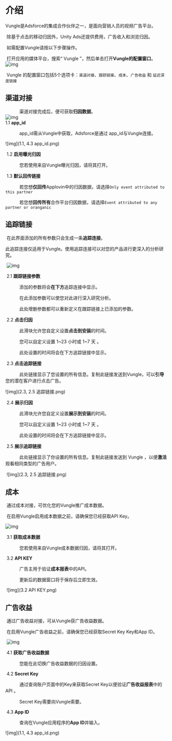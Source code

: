 # 介绍

​     Vungle是Adsforce的集成合作伙伴之一，是面向营销人员的视频广告平台。

​     除基于点击的移动归因外，Unity Ads还提供费用，广告收入和浏览归因。

​     如需配置Vungle请按以下步骤操作。

​     打开应用的媒体平台，搜索“ Vungle ”，然后单击打开**Vungle的配置窗口**。     ![img](Vungle1.png) 

​     Vungle 的配置窗口包括5个选项卡：`渠道对接`、`跟踪链接`、`成本`、`广告收益` 和 `延迟深度链接`      

##  **渠道对接**

        渠道对接完成后，便可获取**归因数据**。          
![img](Vungle2.png)      
​     1.1 **app_id**

        app_id需从Vungle中获取，Adsforce是通过 app_id与Vungle连接。  

![img](1.1, 4.3 app_id.png)

​     1.2 **启用曝光归因**

        您若使用来自Vungle曝光归因，请将其打开。

​     1.3 **默认回传链接**

        若您想**仅回传**Applovin中的归因数据，请选择`Only event attributed to this partner`

        若您想**回传所有**合作平台归因数据，请选择`Event attributed to any partner or oranganic`


## **追踪链接**

​     在此界面添加的所有参数只会生成一条**追踪连接**。

​     此追踪连接仅适用于Vungle。使用追踪连接可以对您的产品进行更深入的分析研究。

​     ![img](Vungle3.png) 

​     2.1 **跟踪链接参数**

        添加的参数将会**在下方**追踪连接中显示。

        在此添加参数可以使您对此进行深入研究分析。

        此处增删参数都可以重新定义在跟踪链接上已添加的参数。

​     2.2 **点击归因**

        此滑块允许您自定义设置**点击到安装**的时间。

        您可以自定义设置 1~23 小时或 1~7 天 。

        此处设置的时间将会在下方追踪链接中显示。

​     2.3 **点击追踪链接**

        此处链接显示了您设置的所有信息。复制此链接发送到Vungle，可以**引导**您的潜在客户进行点击广告。

![img](2.3, 2.5 追踪链接.png)

​      2.4 **展示归因**

        此滑块允许您自定义设置**展示到安装**的时间。

        您可以自定义设置 1~23 小时或 1~7 天 。

        此处设置的时间将会在下方追踪链接中显示。

​      2.5 **展示追踪链接**

        此处链接显示了你设置的所有信息。复制此链接发送到 Vungle ，以便**激活**观看相同类型的广告用户。

​                                                                      ![img](2.3, 2.5 追踪链接.png)  

## **成本**

​     通过成本对接，可优化您的Vungle推广成本数据。

​     在启用Vungle启用成本数据之前，请确保您已经获取API Key。 

![img](Vungle4.png) 

​     3.1 **获取成本数据**

        您若使用来自Vungle成本数据归因，请将其打开。

​     3.2 **API KEY**

        广告主用于验证**成本报表**中的API。 

        更新后的数据窗口将于保存后立即生效。

​     ![img](3.2 API KEY.png)  

## **广告收益**

​     通过广告收益对接，可从Vungle获广告收益数据。

​     在启用Vungle广告收益之前，请确保您已经获取Secret Key Key和App ID。

​     ![img](Vungle5.png) 

​     4.1 **获取广告收益数据**

        您能在此切换广告收益数据的归因设置。

​     4.2 **Secret Key**

        通过查询账户页面中的Key来获取Secret Key以便验证**广告收益报表**中的API 。

        Secret Key需要向Vungle索要。

​     4.3 **App ID**

        查询在Vungle应用程序的**App ID**并输入。

![img](1.1, 4.3 app_id.png)

